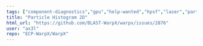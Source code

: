 ```yaml
---
tags: ["component-diagnostics","gpu","help-wanted","hpsf","laser","particle-in-cell","physics","pic","plasma","research","simulation"]
title: "Particle Histogram 2D"
html_url: "https://github.com/BLAST-WarpX/warpx/issues/2876"
user: "ax3l"
repo: "ECP-WarpX/WarpX"
---
```


